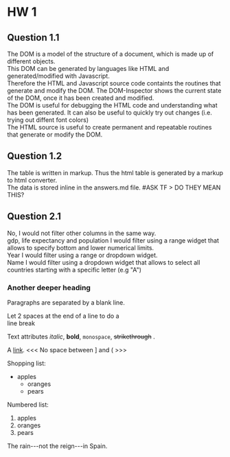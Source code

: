 HW 1
=======
 
Question 1.1
-----------
The DOM is a model of the structure of a document, which is made up of different objects.  
This DOM can be generated by languages like HTML and generated/modified with Javascript.  
Therefore the HTML and Javascript source code containts the routines that generate and modify the DOM. The DOM-Inspector shows the current state of the DOM, once it has been created and modified.  
The DOM is useful for debugging the HTML code and understanding what has been generated. It can also be useful to quickly try out changes (i.e. trying out diffent font colors)  
The HTML source is useful to create permanent and repeatable routines that generate or modify the DOM.


Question 1.2
-----------
The table is written in markup. Thus the html table is generated by a markup to html converter.  
The data is stored inline in the answers.md file. #ASK TF > DO THEY MEAN THIS?


Question 2.1
-----------
No, I would not filter other columns in the same way.  
gdp, life expectancy and population I would filter using a range widget that allows to specify bottom and lower numerical limits.  
Year I would filter using a range or dropdown widget.  
Name I would filter using a dropdown widget that allows to select all countries starting with a specific letter (e.g "A")


### Another deeper heading
 
Paragraphs are separated
by a blank line.
 
Let 2 spaces at the end of a line to do a  
line break
 
Text attributes *italic*, **bold**, 
`monospace`, ~~strikethrough~~ .
 
A [link](http://example.com).
<<<   No space between ] and (  >>>
 
Shopping list:
 
* apples
  * oranges
   * pears
   
Numbered list:
 
   1. apples
   2. oranges
   3. pears
 
 The rain---not the reign---in
 Spain.